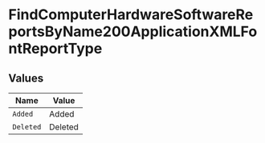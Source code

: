 # FindComputerHardwareSoftwareReportsByName200ApplicationXMLFontReportType


## Values

| Name      | Value     |
| --------- | --------- |
| `Added`   | Added     |
| `Deleted` | Deleted   |